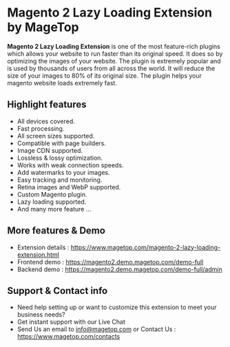 # Magento 2 Lazy Loading Extension by MageTop

**Magento 2 Lazy Loading Extension** is one of the most feature-rich plugins which allows your website to run faster than its original speed. It does so by optimizing the images of your website. The plugin is extremely popular and is used by thousands of users from all across the world. It will reduce the size of your images to 80% of its original size. The plugin helps your magento website loads extremely fast.

## Highlight features

- All devices covered.
- Fast processing.
- All screen sizes supported.
- Compatible with page builders.
- Image CDN supported.
- Lossless & lossy optimization.
- Works with weak connection speeds.
- Add watermarks to your images.
- Easy tracking and monitoring.
- Retina images and WebP supported.
- Custom Magento plugin.
- Lazy loading supported.
- And many more feature ...

## More features & Demo

- Extension details : https://www.magetop.com/magento-2-lazy-loading-extension.html
- Frontend demo : https://magento2.demo.magetop.com/demo-full
- Backend demo : https://magento2.demo.magetop.com/demo-full/admin

## Support & Contact info

- Need help setting up or want to customize this extension to meet your business needs? 
- Get instant support with our Live Chat
- Send Us an email to info@magetop.com or Contact Us : https://www.magetop.com/contacts
